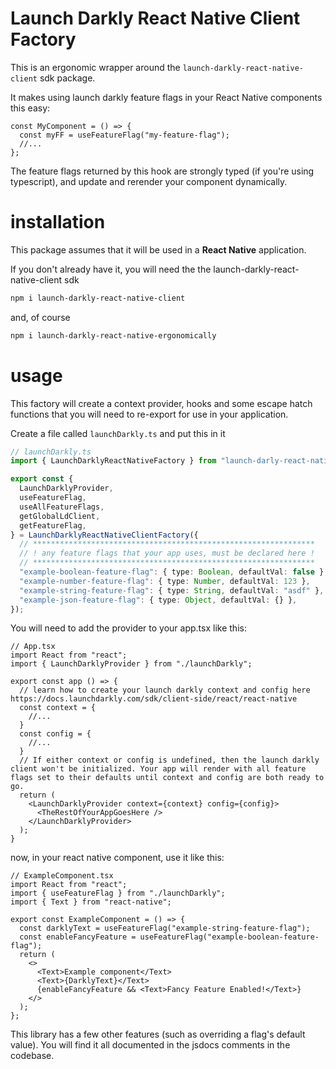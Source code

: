 # Launch Darkly React Native Client Factory

This is an ergonomic wrapper around the `launch-darkly-react-native-client` sdk package.

It makes using launch darkly feature flags in your React Native components this easy:

```tsx
const MyComponent = () => {
  const myFF = useFeatureFlag("my-feature-flag");
  //...
};
```

The feature flags returned by this hook are strongly typed (if you're using typescript), and update and rerender your component dynamically.

# installation

This package assumes that it will be used in a **React Native** application.

If you don't already have it, you will need the the launch-darkly-react-native-client sdk

```sh
npm i launch-darkly-react-native-client
```

and, of course

```sh
npm i launch-darkly-react-native-ergonomically
```

# usage

This factory will create a context provider, hooks and some escape hatch functions that you will need to re-export for use in your application.

Create a file called `launchDarkly.ts` and put this in it

```ts
// launchDarkly.ts
import { LaunchDarklyReactNativeFactory } from "launch-darly-react-native-client-factory";

export const {
  LaunchDarklyProvider,
  useFeatureFlag,
  useAllFeatureFlags,
  getGlobalLdClient,
  getFeatureFlag,
} = LaunchDarklyReactNativeClientFactory({
  // ***************************************************************
  // ! any feature flags that your app uses, must be declared here !
  // ***************************************************************
  "example-boolean-feature-flag": { type: Boolean, defaultVal: false },
  "example-number-feature-flag": { type: Number, defaultVal: 123 },
  "example-string-feature-flag": { type: String, defaultVal: "asdf" },
  "example-json-feature-flag": { type: Object, defaultVal: {} },
});
```

You will need to add the provider to your app.tsx like this:

```tsx
// App.tsx
import React from "react";
import { LaunchDarklyProvider } from "./launchDarkly";

export const app () => {
  // learn how to create your launch darkly context and config here https://docs.launchdarkly.com/sdk/client-side/react/react-native
  const context = {
    //...
  }
  const config = {
    //...
  }
  // If either context or config is undefined, then the launch darkly client won't be initialized. Your app will render with all feature flags set to their defaults until context and config are both ready to go.
  return (
    <LaunchDarklyProvider context={context} config={config}>
      <TheRestOfYourAppGoesHere />
    </LaunchDarklyProvider>
  );
}
```

now, in your react native component, use it like this:

```tsx
// ExampleComponent.tsx
import React from "react";
import { useFeatureFlag } from "./launchDarkly";
import { Text } from "react-native";

export const ExampleComponent = () => {
  const darklyText = useFeatureFlag("example-string-feature-flag");
  const enableFancyFeature = useFeatureFlag("example-boolean-feature-flag");
  return (
    <>
      <Text>Example component</Text>
      <Text>{DarklyText}</Text>
      {enableFancyFeature && <Text>Fancy Feature Enabled!</Text>}
    </>
  );
};
```

This library has a few other features (such as overriding a flag's default value). You will find it all documented in the jsdocs comments in the codebase.
